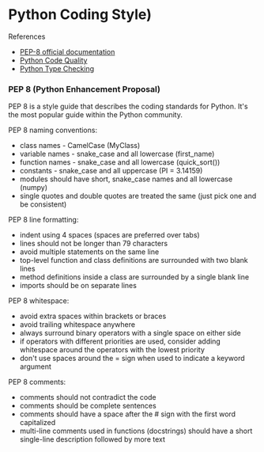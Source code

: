 # Python Coding Style)

References
+ [PEP-8 official documentation](https://www.python.org/dev/peps/pep-0008/)
+ [Python Code Quality](https://testdriven.io/blog/python-code-quality/)
+ [Python Type Checking](https://testdriven.io/blog/python-type-checking/)


### PEP 8 (Python Enhancement Proposal)
PEP 8 is a style guide that describes the coding standards for Python. It's the most popular guide within the Python community.
  
PEP 8 naming conventions:
  + class names -  CamelCase (MyClass)
  + variable names - snake_case and all lowercase (first_name)
  + function names - snake_case and all lowercase (quick_sort())
  + constants - snake_case and all uppercase (PI = 3.14159)
  + modules should have short, snake_case names and all lowercase (numpy)
  + single quotes and double quotes are treated the same (just pick one and be consistent)

PEP 8 line formatting:
  + indent using 4 spaces (spaces are preferred over tabs)
  + lines should not be longer than 79 characters
  + avoid multiple statements on the same line
  + top-level function and class definitions are surrounded with two blank lines
  + method definitions inside a class are surrounded by a single blank line
  + imports should be on separate lines


PEP 8 whitespace:
  + avoid extra spaces within brackets or braces
  + avoid trailing whitespace anywhere
  + always surround binary operators with a single space on either side
  + if operators with different priorities are used, consider adding whitespace around the operators with the lowest priority
  + don't use spaces around the = sign when used to indicate a keyword argument

PEP 8 comments:
  + comments should not contradict the code
  + comments should be complete sentences
  + comments should have a space after the # sign with the first word capitalized
  + multi-line comments used in functions (docstrings) should have a short single-line description followed by more text

    
